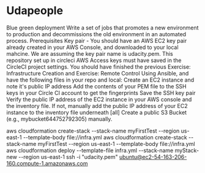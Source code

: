 # Udapeople

Blue green deployment
Write a set of jobs that promotes a new environment to production and decommissions the old environment in an automated process.
 Prerequisites
Key pair - You should have an AWS EC2 key pair already created in your AWS Console, and downloaded to your local mahcine. We are assuming the key pair name is udacity.pem.
This repository set up in circleci
AWS Access keys must have saved in the CircleCI project settings.
You should have finished the previous Exercise: Infrastructure Creation and Exercise: Remote Control Using Ansible, and have the following files in your repo and local:
Create an EC2 instance and note it's public IP address
Add the contents of your PEM file to the SSH keys in your Circle CI account to get the fingerprints
Save the SSH key pair
Verify the public IP address of the EC2 instance in your AWS console and the inventory file. If not, manually add the public IP address of your EC2 instance to the inventory file underneath [all]
Create a public S3 Bucket (e.g., mybucket644752792305) manually.


aws cloudformation create-stack --stack-name myFirstTest --region us-east-1 --template-body file://infra.yml
aws cloudformation create-stack --stack-name myFirstTest --region us-east-1 --template-body file://infra.yml
aws cloudformation deploy --template-file infra.yml --stack-name myStack-new --region us-east-1 
ssh -i "udacity.pem" ubuntu@ec2-54-163-206-160.compute-1.amazonaws.com